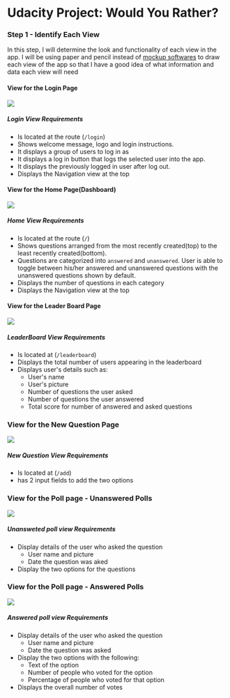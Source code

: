 # Udacity Project: Would You Rather?

### Step 1 - Identify Each View
In this step, I will determine the look and functionality of each view in the app. I will be using paper and pencil instead of [mockup softwares](https://codingsans.com/blog/mockup-tools) to draw each view of the app so that I have a good idea of what information and data each view will need

#### View for the Login Page

![](./images/login.jpg)
##### Login View Requirements
- Is located at the route (`/login`)
- Shows welcome message, logo and login instructions.
- It displays a group of users to log in as 
- It displays a log in button that logs the selected user into the app.
- It displays the previously logged in user after log out.
- Displays the Navigation view at the top

#### View for the Home Page(Dashboard)

![](./images/dashboard.jpg)
##### Home View Requirements
- Is located at the route (`/`)
- Shows questions arranged from the most recently created(top) to the least recently created(bottom).
- Questions are categorized into `answered` and `unanswered`. User is able to toggle between his/her answered and unanswered questions with the unanswered questions shown by default.
- Displays the number of questions in each category
- Displays the Navigation view at the top


#### View for the Leader Board Page

![](./images/leaderBoard.jpg)
##### LeaderBoard View Requirements
- Is located at (`/leaderboard`)
- Displays the total number of users appearing in the leaderboard
- Displays user's details such as:
    - User's name
    - User's picture
    - Number of questions the user asked
    - Number of questions the user answered
    - Total score for number of answered and asked questions


### View for the New Question Page

![](./images/new_question.jpg)
##### New Question View Requirements
- Is located at (`/add`)
- has 2 input fields to add the two options


### View for the Poll page - Unanswered Polls

![](./images/unanswered_roll.jpg)
##### Unansweted poll view Requirements
- Display details of the user who asked the question
    - User name and picture
    - Date the question was aked
- Display the two options for the questions

### View for the Poll page - Answered Polls

![](./images/answered_roll.jpg)
##### Answered poll view Requirements
- Display details of the user who asked the question
    - User name and picture
    - Date the question was asked
- Display the two options with the following:
    - Text of the option
    - Number of people who voted for the option
    - Percentage of people who voted for that option
- Displays the overall number of votes

